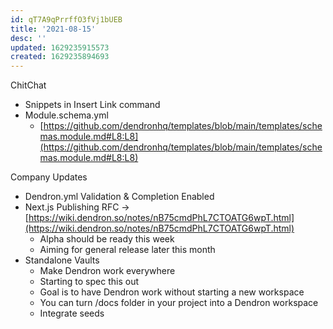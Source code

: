 ```yaml
---
id: qT7A9qPrrffO3fVj1bUEB
title: '2021-08-15'
desc: ''
updated: 1629235915573
created: 1629235894693
---
```


ChitChat
* Snippets in Insert Link command
* Module.schema.yml
    * [https://github.com/dendronhq/templates/blob/main/templates/schemas.module.md#L8:L8](https://github.com/dendronhq/templates/blob/main/templates/schemas.module.md#L8:L8)

Company Updates
* Dendron.yml Validation & Completion Enabled
* Next.js Publishing RFC -> [https://wiki.dendron.so/notes/nB75cmdPhL7CTOATG6wpT.html](https://wiki.dendron.so/notes/nB75cmdPhL7CTOATG6wpT.html)
    * Alpha should be ready this week
    * Aiming for general release later this month
* Standalone Vaults 
    * Make Dendron work everywhere 
    * Starting to spec this out 
    * Goal is to have Dendron work without starting a new workspace
    * You can turn /docs folder in your project into a Dendron workspace
    * Integrate seeds 
